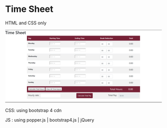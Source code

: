 # Time Sheet 

HTML and CSS only

<img src="screenshot.png" />


CSS: using bootstrap 4 cdn


JS : using popper.js | bootstrap4.js | jQuery
